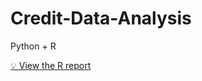 # Credit-Data-Analysis
Python + R



[💡 View the R report](https://Dan103.github.io/Credit-Data-Analysis/analysis.html)
